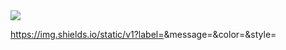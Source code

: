<img src="https://img.shields.io/static/v1?label=Status&message=Finished&color=#FFFFFF&style=plastic&logo=GHOST"/>
    
https://img.shields.io/static/v1?label=<LABEL>&message=<MESSAGE>&color=<COLOR>&style=<STYLE>&logo=<LOGO>
https://img.shields.io/static/v1?label=<LABEL>&message=<MESSAGE>&color=<COLOR>&style=<STYLE>&logo=<LOGO>
https://img.shields.io/static/v1?label=<LABEL>&message=<MESSAGE>&color=<COLOR>&style=<STYLE>&logo=<LOGO>


<h1 align="center">
    <a href="https://erickpedrosa.github.io/Pokedex/">🔗 Pokédex</a>
</h1>

<p align="center">Uma pokédex completa que permite procurar por um pokémon especifico e saber de suas informações, como abilidades e fraquesas</p>

